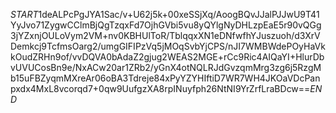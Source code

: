 $START$1deALPcPgJYA1Sac/v+U62j5k+00xeSSjXq/AoogBQvJJalPJJwU9T41YyJvo71ZygwCClmBjQgTzqxFd7OjhGVbi5vu8yQYlgNyDHLzpEaE5r90vQGg3jYZxnjOULoVym2VM+nv0KBHUlToR/TblqqxXN1eDNfwfhYJuszuoh/d3XrVDemkcj9TcfmsOarg2/umgGIFIPzVq5jMOqSvbYjCPS/nJI7WMBWdePOyHaVkkOudZRHn9of/vvDQVA0bAdaZ2gjug2WEAS2MGE+rCc9Ric4AIQaYI+HlurDbvUVUCosBn9e/NxACw20ar1ZRb2/yGnX4otNQLRJdGvzqmMrg3zg6j5RzgMb15uFBZyqmMXreAr06oBA3Tdreje84xPyYZYHIftiD7WR7WH4JKOaVDcPanpxdx4MxL8vcorqd7+0qw9UufgzXA8rpINuyfph26NtNI9YrZrfLraBDcw==$END$